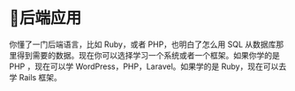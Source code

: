 # 后端应用



你懂了一门后端语言，比如 Ruby，或者 PHP，也明白了怎么用 SQL 从数据库那里得到需要的数据。现在你可以选择学习一个系统或者一个框架。如果你学的是 PHP ，现在可以学 WordPress，PHP，Laravel。如果学的是 Ruby，现在可以去学 Rails 框架。

